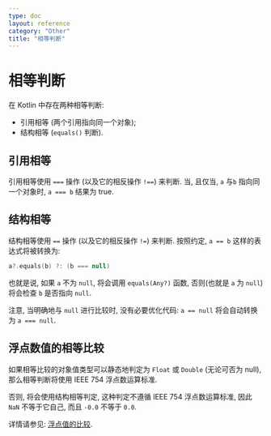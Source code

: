 ```yaml
---
type: doc
layout: reference
category: "Other"
title: "相等判断"
---
```


# 相等判断

在 Kotlin 中存在两种相等判断:

* 引用相等 (两个引用指向同一个对象);
* 结构相等 (`equals()` 判断).

## 引用相等

引用相等使用 `===` 操作 (以及它的相反操作 `!==`) 来判断. 当, 且仅当, `a` 与`b` 指向同一个对象时, `a === b` 结果为 true.

## 结构相等

结构相等使用 `==` 操作 (以及它的相反操作 `!=`) 来判断. 按照约定, `a == b` 这样的表达式将被转换为:

``` kotlin
a?.equals(b) ?: (b === null)
```

也就是说, 如果 `a` 不为 `null`, 将会调用 `equals(Any?)` 函数, 否则(也就是 `a` 为 `null`) 将会检查 `b` 是否指向 `null`.

注意, 当明确地与 `null` 进行比较时, 没有必要优化代码: `a == null` 将会自动转换为 `a === null`.

## 浮点数值的相等比较

如果相等比较的对象值类型可以静态地判定为 `Float` 或 `Double` (无论可否为 null), 那么相等判断将使用 IEEE 754 浮点数运算标准.

否则, 将会使用结构相等判定, 这种判定不遵循 IEEE 754 浮点数运算标准, 因此 `NaN` 不等于它自己, 而且 `-0.0` 不等于 `0.0`.

详情请参见: [浮点值的比较](basic-types.html#floating-point-numbers-comparison).
